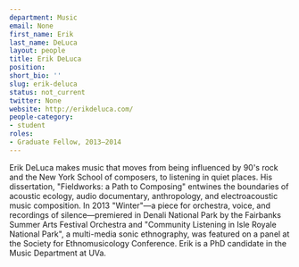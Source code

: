 ```yaml
---
department: Music
email: None
first_name: Erik
last_name: DeLuca
layout: people
title: Erik DeLuca
position:
short_bio: ''
slug: erik-deluca
status: not_current
twitter: None
website: http://erikdeluca.com/
people-category:
- student
roles:
- Graduate Fellow, 2013–2014
---
```


Erik DeLuca makes music that moves from being influenced by 90's rock and the New York School of composers, to listening in quiet places. His dissertation, "Fieldworks: a Path to Composing" entwines the boundaries of acoustic ecology, audio documentary, anthropology, and electroacoustic music composition. In 2013 "Winter"&mdash;a piece for orchestra, voice, and recordings of silence&mdash;premiered in Denali National Park by the Fairbanks Summer Arts Festival Orchestra and "Community Listening in Isle Royale National Park", a multi-media sonic ethnography, was featured on a panel at the Society for Ethnomusicology Conference. Erik is a PhD candidate in the Music Department at UVa.

